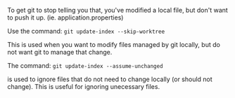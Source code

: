 To get git to stop telling you that, you've modified a local file, but don't want to push it up. (ie. application.properties)

Use the command: `git update-index --skip-worktree`

This is used when you want to modify files managed by git locally, but do not want git to manage that change.

The command: `git update-index --assume-unchanged`

is used to ignore files that do not need to change locally (or should not change).
This is useful for ignoring unecessary files.